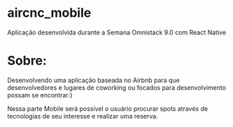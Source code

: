 # aircnc_mobile
Aplicação desenvolvida durante a Semana Omnistack 9.0 com React Native

# Sobre:
Desenvolvendo uma aplicação baseada no Airbnb para que desenvolvedores e lugares de coworking ou focados para desenvolvimento possam se encontrar:)

Nessa parte Mobile será possível o usuário procurar spots através de tecnologias de seu interesse e realizar uma reserva.
